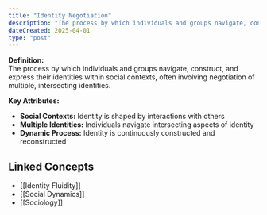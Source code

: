 ```yaml
---
title: "Identity Negotiation"
description: "The process by which individuals and groups navigate, construct, and express their identities within social contexts, often involving negotiation of multiple, intersecting identities."
dateCreated: 2025-04-01
type: "post"
---
```


**Definition:**  
The process by which individuals and groups navigate, construct, and express their identities within social contexts, often involving negotiation of multiple, intersecting identities.

**Key Attributes:**  
- **Social Contexts:** Identity is shaped by interactions with others  
- **Multiple Identities:** Individuals navigate intersecting aspects of identity  
- **Dynamic Process:** Identity is continuously constructed and reconstructed

## Linked Concepts
- [[Identity Fluidity]]
- [[Social Dynamics]]
- [[Sociology]]
